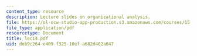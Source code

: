 ```yaml
---
content_type: resource
description: Lecture slides on organizational analysis.
file: https://ol-ocw-studio-app-production.s3.amazonaws.com/courses/15-301-managerial-psychology-fall-2006/deb9c264e409f32510efa682d462a047_lec14.pdf
file_type: application/pdf
resourcetype: Document
title: lec14.pdf
uid: deb9c264-e409-f325-10ef-a682d462a047
---
```

